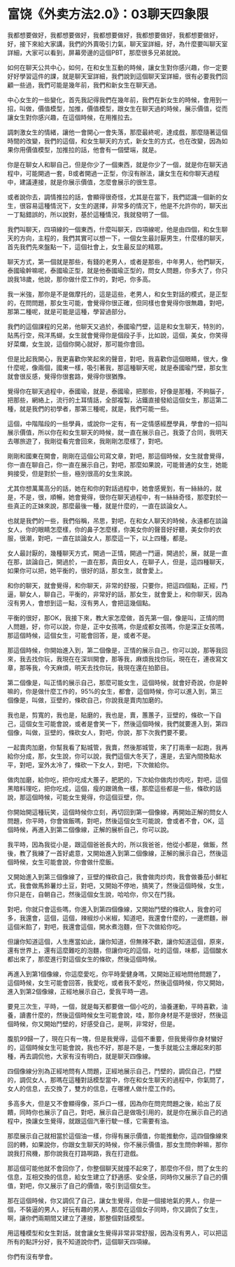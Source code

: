# 富饶《外卖方法2.0》：03聊天四象限

我都想要做好，我都想要做好，我都想要做好，我都想要做好，我都想要做好，好，接下來給大家講，我們的外賣吸引力氣，聊天室詳細，好，為什麼要叫聊天室詳細，大家可以看到，屏幕旁邊的這個PBT，那麼很多兄弟就說。

如何在聊天公共中心，如何，在和女生互動的時候，讓女生對你感兴趣，你一定要好好學習這件的課，就是聊天室詳細，我們說到這個聊天室詳細，很有必要我們回顧一些過，我們可能是幾年前，我們和新女生在聊天過。

中心女生的一些變化，首先我記得我們在幾年前，我們在新女生的時候，會用到一招，叫做，價值模型，加推，價值模型，跟女生在聊天過的時候，展示價值，從而讓女生對你感兴趣，在這個時候，在用推拉去。

調刺激女生的情緒，讓他一會開心一會失落，那麼最終呢，達成戲，那麼隨著這個時間的改變，我們的這個，和女生聊天的方式，新女生的方式，也在改變，因為如果你用價值模型，加推拉的話，他會有一個壁端，就是。

你是在聊女人和聊自己，但是你少了一個東西，就是你少了一個，就是你在聊天過程中，可能開過一套，B或者開過一正型，你沒有辦法，讓女生在和你聊天過程中，建議連接，就是你展示價值，怎麼會展示的很生意。

或者說你去，調情推拉的話，會顯得很奇怪，尤其是在當下，我們認識一個新的女生，很容易這種情況下，女生的選擇，非常多的情況下，他是不允許你的，聊天出一丁點錯誤的，所以說對，基於這種情況，我就發明了一個。

我們叫聊天，四項線的一個東西，什麼叫聊天，四項線呢，他是由四個，和女生聊天的方向，主程的，我們其實可以想一下，一個女生最討厭男生，什麼樣的聊天，首先我們先來盤點一下，這個社會上，女生最反显的精眾。

聊天方式，第一個就是那些，有錢的老男人，或者是那些，中年男人，他們聊天，泰國瑜幹嘛呢，泰國瑜正型，就是他泰國瑜正型的，問女人問題，你多大了，你只說我18歲，他說，那你做什麼工作的，對吧，你多高。

我一米強，那你是不是做摩托的，這是這些，老男人，和女生對話的模式，是正型的，在問問題，那女生可能，會覺得你很正確，但同樣也會覺得你很無趣，對吧，那第二種呢，就是可能是這種，學習過部分。

我們的這個課程的兄弟，他聊天又過於，泰國瑜鬥壁，這是和女生聊天，特別的，貼馬行空，飛洋馬蝴，女生就會覺得你是個段子手，比如說，這個，美女，你笑得好菜爛，女生說，這個你開心就好，那可能你會回。

但是比起我開心，我更喜歡你笑起來的聲音，對吧，我喜歡你這個眼睛，很大，像什麼呢，像兩個，國東一樣，吸引著我，那這種聊天呢，就是泰國瑜鬥壁，那女生就會很反感，覺得你很套路，覺得你很猶豫。

覺得你在聊天過程中，泰國瑜，就是，泰國瑜，把那些，好像是那種，不夠腦子，把那些，網絡上，流行的土耳情話，全部複製，沾鐵直接發給這個女生，那這第二種，就是我們的初學者，那第三種呢，就是，我們可能一些。

這個，中階階段的一些學員，或說你一定有，有一定情感經歷學員，學會的一招叫展示價值，所以你在和女生聊天的時候，就一直在展示自己，我簽了合同，我明天去哪旅遊了，我剛從看完會回來，我剛剛怎麼樣了，對吧。

剛剛和國東在開會，剛剛在這個公司寫文章，對吧，那這個時候，女生就會覺得，你一直在聊自己，你一直在展示自己，對吧，那麼如果說，可能普通的女生，她能夠接受，但是對於一些，極別很高的女生來說。

尤其你想萬萬高分的話，她在和你的對話過程中，她會感覺到，有一絲絲的，就是，不是，很，順暢，她會覺得，很你在聊天過程中，有一絲絲奇怪，那麼對於一些真正的正妹來說，那麼最後一種，就是什麼的，一直在談論女人。

也就是我們的一些，我們俗稱，吊思，對吧，在和女人聊天的時候，永遠都在談論女人，你的眼睛怎麼樣，你的鼻子怎麼樣，你美女你的聲音好好聽，美女你的衣服，很潮，對吧，一直在談論女人，那麼這一下，以上四種，都是。

女人最討厭的，幾種聊天方式，開過一正情，開過一鬥逼，開過於，展，就是一直在那，談論自己，開過於，一直在那，貴田女人，在聊子人，但是，這四種聊天，如果你可以把，她平衡的，很好的話，那女生，就會愛上。

和你的聊天，就會覺得，和你聊天，非常的舒服，只要你，把這四個點，正經，鬥逼，聊女人，聊自己，平衡的，非常好的話，那女生，就會愛上，和你聊天，因為沒有男人，會想到這一點，沒有男人，會把這幾個點。

平衡的很好，那OK，我接下來，教大家怎麼做，首先第一個，像是叫，正情的問人問題，好，你可以說，你是，正中女孩嗎，你是成都女孩嗎，你是深正女孩嗎，那這個時候，這個女生，可能會回答，是，或者不是。

那這個時候，你開始進入到，第二個像是，正情的展示自己，你可以說，那等我回來，我去找你玩，我現在在深圳開會，那等我，麻煩我找你玩，現在在，連夜寫文章，那等我，今天麻煩，明天去找你玩，我現在還在拍節目。

第二個像是，叫正情的展示自己，那麼可能女生，這個時候，就會好奇說，你是幹嘛的，你是做什麼工作的，95%的女生，都會，這個時候，你可以進入到，第三個像是，叫做，豆壁的，條砍自己，你說我是賣肉加磨的。

我也是，剪寬的，我也是，貼磨的，我也是，賣，蕙蕙子，豆壁的，條砍一下自己，這個女生可能會說，或者是會笑一下，然後這個時候，我們就要進入到，第四個像，叫做，豆壁的，條砍女人，對吧，你說，那下次我們要不要。

一起賣肉加磨，你幫我看了點城管，我賣，然後那城管，來了打兩車一起跑，我再給你分成，那，女生說，你可以說，我們這個大冬天了，還是，去室內間換點水平，對吧，室外太冷了，條砍一下女人，對吧，下次做給你。

做肉加磨，給你吃，把你吃成大蕙子，肥肥的，下次給你做肉炒肉吃，對吧，這個黑暗料理吃，把你吃成，這個，瘦的跟鴿魚一樣，那麼這些都是一些，條砍的話說，那這個時候，可能女生覺得，你這個豆壁，你。

你開始開這種玩笑，這個時候你立刻，再切回到第一個像線，再開始正解的問女人問題，你平時，你會做飯嗎，對吧，然後這個女生可能說，會或者不會，OK，這個時候，再進入到第二個像線，正解的展析自己，你可以說。

我平時，因為我從小是，跟這個爸爸長大的，所以我爸爸，他從小都是，做飯，然後，教了我練了一首好處意，又開始進入到第二個像線，正解的展示自己，然後這個時候，女生可能會說，你會做什麼飯。

又開始進入到第三個像線了，豆壁的條砍自己，我會做肉炒肉，我會做番茄小鮮紅式，我會做馬鈴薯炒土豆，對吧，又開始不停地，搞笑了，然後這個時候，女生，你只是在，自朝自己，然後這個女生說，哈哈你，你又在鬥我。

對吧，你就只會這些嗎，你進入到第四個像線，又開始鬥壁的條砍人，我會的可多，我還會，這個，這個，辣椒炒小米椒，知道吧，我還會什麼的，一邊燃麵，辦這個米餡了，對吧，我還會這個，開水煮泡麵，但下次做給你吃。

但讓你知道這個，人生應當如此，讓你知道，但無辣不歡，讓你知道這個，原來，還有世界上，還有這麼難吃的泡麵，但讓你吃的這個，吐的這個，味都，這個酸水都出來了，那麼進行對這個女生的條砍，然後這個時候。

再進入到第1個像線，你這麼愛吃，你平時愛健身嗎，又開始正經地問他問題了，這個時候，女生可能會回答，我愛吃，或者我不愛吃，然後這個時候，你又開始，進入到第2個像線，正經地展示自己，愛我平時一週。

要見三次生，平時，一個，就是每天都要做一個小吃的，油養運動，平時喜歡，油養，讀書什麼的，然後這個時候女生可能會說，哇，那你身材是不是很好，然後這個時候，你又開始鬥壁的，好感受自己，是啊，非常好，但是。

腹肌99歸一了，現在只有一塊，但是我覺得，這個不重要，但我覺得你身材蠻好的，這個時候女生可能會說，我也不好，那是不是，一隻手就能公主爆起來的那種，再去調侃他，大家有沒有明白，就是聊天四像線。

四個像線分別為正經地問有人問題，正經地展示自己，鬥壁的，調侃自己，鬥壁的，調侃女人，那嗎在這種對話模型當中，你在和女生聊天的過程中，你氣問了，女人的信息，去交換了，雙方的信息，在哪裡人做什麼工作的。

多高多大，但是又不會顯得像，茶戶口一樣，因為你在問完問題之後，給出了反饋，同時你也展示了自己，對吧，展示自己是做吸引用的，就是你在展示自己的過程中，換讓女生覺得，就跟這個汽車行駛一樣，它需要有油。

那麼展示自己就相當於這個油一樣，你得有展示價值，你能推動你，這四個像線來回的轉，如果說你，你跟女生聊天的時候，你不展示價值，那女生問你幹嘛，那你說我打飛機，那你說我在打路啊路，我在打遊戲。

那這個可能他就不會回你了，你整個聊天就撞不起來了，那麼你不但，問了女生的信息，互相交換的信息，給女生建立了舒適感、安全感，同時你又展示了自己的價值，對吧，你又展示了自己的價值，吸引到這個女生。

那在這個時候，你又調侃了自己，讓女生覺得，你是一個接地氣的男人，你是一個，不裝逼的男人，好玩有趣的男人，那麼在這個女子同時，你又調侃了女生，啊，讓你們兩期間又建立了連接，那整個對話模型。

用這種模型和女生對話，就會讓女生覺得非常非常舒服，因為沒有男人，可以把這所有的點評分好，我不知道說你們，這個聊天四項線。

你們有沒有學會。